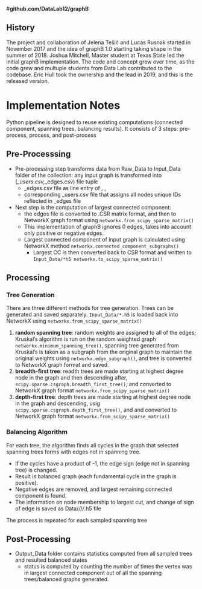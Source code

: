 #**github.com/DataLab12/graphB**

## History 
The project and collaboration of Jelena Tešić and Lucas Rusnak started in November 2017 and the idea of graphB 1.0 starting taking shape in the summer of 2018. Joshua Mitchell, Master student at Texas State led the initial graphB implementation. The code and concept grew over time, as the code grew and multuple students from Data Lab contributed to the codebase. Eric Hull took the ownership and the lead in 2019, and this is the released version. 

# Implementation Notes 
Python pipeline is designed to reuse existing computations (connected component, spanning trees, balancing results).  It consists of 3 steps: pre-process, process, and post-process 

## Pre-Processsing 
* Pre-processing step transforms data from Raw_Data to Input_Data folder of the collection: any input graph is transformed into (*_users.csv,*_edges.csv) file tuple 
   *  _edges.csv file as line entry of <from>, <to>, <vote>
   * corresponding _users.csv file that assigns all nodes unique IDs reflected in _edges file 
* Next step is the computation of largest connected component: 
   * the edges file is converted to .CSR matrix format, and then to NetworkX graph format using 
            ```networkx.from_scipy_sparse_matrix()``` 
   * This implementation of graphB ignores 0 edges, takes into account only positive or negative edges. 
   * Largest connected component of input graph is calculated using NetworkX method 
            ```networkx.connected_component_subgraphs()```
	 * Largest CC is then converted back to CSR format and written to 
	        ```Input_Data/*h5 networkx.to_scipy_sparse_matrix()```

## Processing 

### Tree Generation 

There are three different methods for tree generation. Trees can be generated and saved separately.
  ```Input_Data/*.h5``` is loaded back into NetworkX using ```networkx.from_scipy_sparse_matrix()```
1. **random spanning tree**: random weights are assigned to all of the edges; Kruskal’s algorithm is run on the random weighted graph
   ```networkx.minimum_spanning_tree()```, spanning tree generated from Kruskal’s is taken as a subgraph from the original graph to maintain the original weights using 
   ```networkx.edge_subgraph()```, 
   and tree is converted to NetworkX graph format and saved. 
2.  **breadth-first tree**: readth trees are made starting at highest degree node in the graph and then descending after,
	```scipy.sparse.csgraph.breadth_first_tree()```, and converted to NetworkX graph format
	```networkx.from_scipy_sparse_matrix()```
2. **depth-first tree**: depth trees are made starting at highest degree node in the graph and descending, usig
    ```scipy.sparse.csgraph.depth_first_tree()```, and and converted to NetworkX graph format
	```networkx.from_scipy_sparse_matrix()```

### Balancing Algorithm

For each tree, the algorithm finds all cycles in the graph that selected spanning trees forms with edges not in spanning tree.
* If the cycles have a product of -1, the edge sign (edge not in spanning tree) is changed.
* Result is balanced graph (each fundamental cycle in the graph is positive). 
* Negative edges are removed, and largest remaining connected component is found. 
* The information on node membership to largest cut, and change of sign of edge is saved as Data/*/*/*/*.h5 file 
  
The process is repeated for each sampled spanning tree 
  
## Post-Processing 

* Output_Data folder contains statistics computed from all sampled trees and resulted balanced states 
  * status is computed by counting the number of times the vertex was in largest connected component out of all the spanning trees/balanced graphs generated.
 